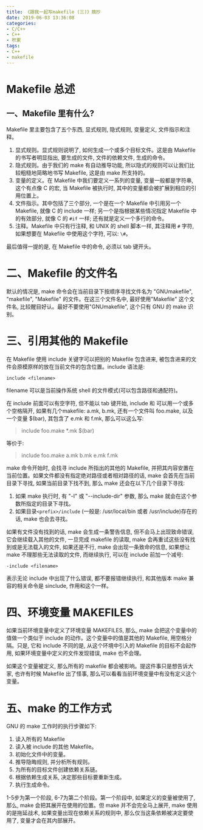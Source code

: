 ```yaml
---
title: 《跟我一起写makefile (三)》摘抄
date: 2019-06-03 13:36:08
categories:
- C/C++
- C++
- 积累
tags:
- C++
- makefile
---
```


# Makefile 总述

## 一、Makefile 里有什么?

Makefile 里主要包含了五个东西, 显式规则, 隐式规则, 变量定义, 文件指示和注释。

1. 显式规则。显式规则说明了, 如何生成一个或多个目标文件。这是由 Makefile 的书写者明显指出, 要生成的文件, 文件的依赖文件, 生成的命令。
2. 隐式规则。由于我们的 make 有自动推导功能, 所以隐式的规则可以让我们比较粗糙地简略地书写 Makefile, 这是由 make 所支持的。
3. 变量的定义。在 Makefile 中我们要定义一系列的变量, 变量一般都是字符串, 这个有点像 C 的宏, 当 Makefile 被执行时, 其中的变量都会被扩展到相应的引用位置上。
4. 文件指示。其中包括了三个部分, 一个是在一个 Makefile 中引用另一个 Makefile, 就像 C 的 include 一样; 另一个是指根据某些情况指定 Makefile 中的有效部分, 就像 C 的 `#if` 一样; 还有就是定义一个多行的命令。
5. 注释。Makefile 中只有行注释, 和 UNIX 的 shell 脚本一样, 其注释用 `#` 字符, 如果想要在 Makefile 中使用这个字符, 可以: `\#`。

最后值得一提的是, 在 Makefile 中的命令, 必须以 tab 键开头。

<!--more-->

# 二、Makefile 的文件名

默认的情况是, make 命令会在当前目录下按顺序寻找文件名为 "GNUmakefile", "makefile", "Makefile" 的文件。在这三个文件名中, 最好使用"Makefile" 这个文件名, 比较醒目好认。最好不要使用"GNUmakefile", 这个只有 GNU 的 make 识别。

# 三、引用其他的 Makefile

在 Makefile 使用 include 关键字可以把别的 Makefile 包含进来, 被包含进来的文件会原模原样的放在当前文件的包含位置。include 语法是:

```
include <filename>
```

filename 可以是当前操作系统 shell 的文件模式(可以包含路径和通配符)。

在 include 前面可以有空字符, 但不能以 tab 键开始, include 和 <filename> 可以用一个或多个空格隔开, 如果有几个makefile: a.mk, b.mk, 还有一个文件叫 foo.make, 以及一个变量 $(bar), 其包含了 e.mk 和 f.mk, 那么可以这么写:

> include foo.make *.mk $(bar)

等价于:

> include foo.make a.mk b.mk e.mk f.mk

make 命令开始时, 会找寻 include 所指出的其他的 Makefile, 并把其内容安置在当前位置。如果文件都没有指定绝对路径或者相对路径的话, make 会首先在当前目录下寻找, 如果当前目录下找不到, 那么 make 还会在以下几个目录下寻找:

1. 如果 make 执行时, 有 "-I" 或 "--include-dir" 参数, 那么 make 就会在这个参数所指定的目录下寻找。
2. 如果目录`<prefix>/include` (一般是: /usr/local/bin 或者 /usr/include)存在的话, make 也会去寻找。

如果有文件没有找到的话, make 会生成一条警告信息, 但不会马上出现致命错误, 它会继续载入其他的文件, 一旦完成 makefile 的读取, make 会再重试这些没有找到或是无法载入的文件, 如果还是不行, make 会出现一条致命的信息, 如果想让 make 不理那些无法读取的文件, 而继续执行, 可以在 include 前加一个减号:

```
-include <filename>
```

表示无论 include 中出现了什么错误, 都不要报错继续执行, 和其他版本 make 兼容的相关命令是 sinclude, 作用和这个一样。

# 四、环境变量 MAKEFILES

如果当前环境变量中定义了环境变量 MAKEFILES, 那么, make 会把这个变量中的值做一个类似于 include 的动作。这个变量中的值是其他的 Makefile, 用空格分隔。只是, 它和 include 不同的是, 从这个环境中引入的 Makefile 的目标不会起作用, 如果环境变量中定义的文件发现错误, make 也不会理。

如果这个变量被定义, 那么所有的 makefile 都会被影响。提这件事只是想告诉大家, 也许有时候 Makefile 出了怪事, 那么可以看看当前环境变量中有没有定义这个变量。

# 五、make 的工作方式

GNU 的 make 工作时的执行步骤如下:

1. 读入所有的 Makefile
2. 读入被 include 的其他 Makefile。
3. 初始化文件中的变量。
4. 推导隐晦规则, 并分析所有规则。
5. 为所有的目标文件创建依赖关系链。
6. 根据依赖生成关系, 决定那些目标要重新生成。
7. 执行生成命令。

1-5步为第一个阶段, 6-7为第二个阶段。第一个阶段中, 如果定义的变量被使用了, 那么, make 会把其展开在使用的位置。但 make 并不会完全马上展开, make 使用的是拖延战术, 如果变量出现在依赖关系的规则中, 那么仅当这条依赖被决定要使用了, 变量才会在其内部展开。
